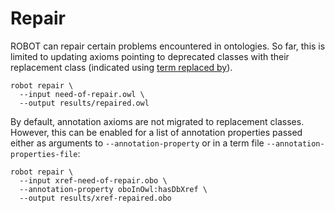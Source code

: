 # Repair

ROBOT can repair certain problems encountered in ontologies. So far, this is limited to updating axioms pointing to deprecated classes with their replacement class (indicated using [term replaced by](http://purl.obolibrary.org/obo/IAO_0100001)).

    robot repair \
      --input need-of-repair.owl \
      --output results/repaired.owl
      

By default, annotation axioms are not migrated to replacement classes. However, this can be enabled for a list of annotation properties passed either as arguments to `--annotation-property` or in a term file `--annotation-properties-file`:

    robot repair \
      --input xref-need-of-repair.obo \
      --annotation-property oboInOwl:hasDbXref \
      --output results/xref-repaired.obo

